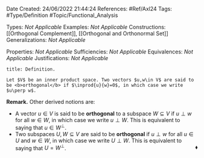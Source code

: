 <div class="topSpace"></div>

Date Created: 24/06/2022 21:44:24
References: #Ref/Axl24
Tags: #Type/Definition #Topic/Functional_Analysis

Types: <i>Not Applicable</i>
Examples: <i>Not Applicable</i>
Constructions: [[Orthogonal Complement]], [[Orthogonal and Orthonormal Set]]
Generalizations: <i>Not Applicable</i>

Properties: <i>Not Applicable</i>
Sufficiencies: <i>Not Applicable</i>
Equivalences: <i>Not Applicable</i>
Justifications: <i>Not Applicable</i>

``` ad-Definition
title: Definition.

Let $V$ be an inner product space. Two vectors $u,w\in V$ are said to be <b>orthogonal</b> if $\inprod{u}{w}=0$, in which case we write $u\perp w$.

```

<b>Remark.</b> Other derived notions are:
* A vector $u\in V$ is said to be <b>orthogonal</b> to a subspace $W\subseteq V$ if $u\perp w$ for all $w\in W$, in which case we write $u\perp W$. This is equivalent to saying that $u\in W^\perp$.
* Two subspaces $U,W\subseteq V$ are said to be <b>orthogonal</b> if $u\perp w$ for all $u\in U$ and $w\in W$, in which case we write $U\perp W$. This is equivalent to saying that $U=W^\perp$.<span style="float:right;">$\blacklozenge$</span>
